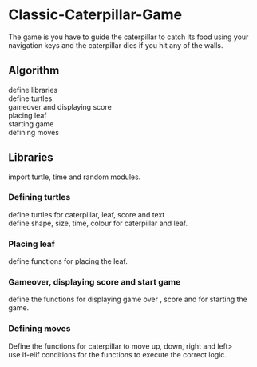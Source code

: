 # Classic-Caterpillar-Game
The game is you have to guide the caterpillar to catch its food using your navigation keys and the caterpillar dies if you hit any of the walls.</br>
## Algorithm
define libraries</br>
define turtles</br>
gameover and displaying score</br>
placing leaf </br>
starting game</br>
defining moves</br>

## Libraries
import turtle, time and random modules.</br>

### Defining turtles
define turtles for caterpillar, leaf, score and text</br>
define shape, size, time, colour for caterpillar and leaf.</br>

### Placing leaf
define functions for placing the leaf.

### Gameover, displaying score and start game
define the functions for displaying game over , score and for starting the game.

### Defining moves
Define the functions for caterpillar to move up, down, right and left></br>
use if-elif conditions for the functions to execute the correct logic.</br> 
